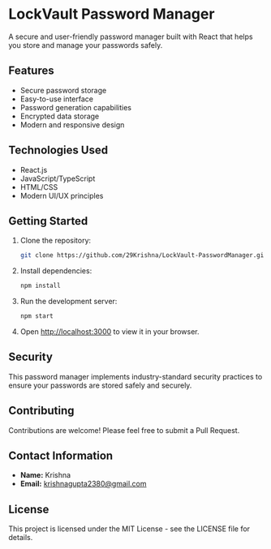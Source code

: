 # LockVault Password Manager

A secure and user-friendly password manager built with React that helps you store and manage your passwords safely.

## Features

- Secure password storage
- Easy-to-use interface
- Password generation capabilities
- Encrypted data storage
- Modern and responsive design

## Technologies Used

- React.js
- JavaScript/TypeScript
- HTML/CSS
- Modern UI/UX principles

## Getting Started

1. Clone the repository:
   ```bash
   git clone https://github.com/29Krishna/LockVault-PasswordManager.git
   ```

2. Install dependencies:
   ```bash
   npm install
   ```

3. Run the development server:
   ```bash
   npm start
   ```

4. Open [http://localhost:3000](http://localhost:3000) to view it in your browser.

## Security

This password manager implements industry-standard security practices to ensure your passwords are stored safely and securely.

## Contributing

Contributions are welcome! Please feel free to submit a Pull Request.

## Contact Information

- **Name:** Krishna
- **Email:** krishnagupta2380@gmail.com

## License

This project is licensed under the MIT License - see the LICENSE file for details. 
